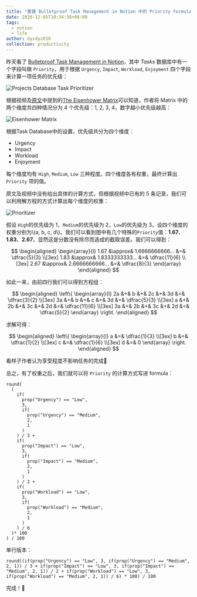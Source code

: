 ```yaml
---
title: "重建 Bulletproof Task Management in Notion 中的 Priority Formula"
date: 2020-12-05T10:34:56+08:00
tags:
  - notion
  - life
author: dyzdyz010
collection: productivity
---
```



昨天看了 [Bulletproof Task Management in Notion](https://www.notion.vip/bulletproof-task-management-in-notion/)，其中 *Tasks* 数据库中有一个字段叫做 `Priority`，用于根据 `Urgency`, `Impact`, `Workload`, `Enjoyment` 四个字段来计算一项任务的优先级：

![Projects Database Task Prioritizer](@blogimg/2020/12/projects_database__task_prioritizer.png)

根据视频及[原文](https://www.notion.vip/bulletproof-tasks/#the-prioritizer)中提到的[The Eisenhower Matrix](https://todoist.com/productivity-methods/eisenhower-matrix)可以知道，作者将 Matrix 中的两个维度共四种情况分为 4 个优先级：1, 2, 3, 4，数字越小优先级越高：

![Eisenhower Matrix](@blogimg/2020/12/productivity-methods_eisenhower-matrix.png)

根据Task Database中的设置，优先级共分为四个维度：
  - Urgency
  - Impact
  - Workload
  - Enjoyment

每个维度均有 `High`, `Medium`, `Low` 三种程度。四个维度各有权重，最终计算出 `Priority` 项的值。

原文及视频中没有给出具体的计算方式，但根据视频中已有的 5 条记录，我们可以利用解方程的方式计算出每个维度的权重：

![Prioritizer](@blogimg/2020/12/bulletproof-task-management-priority-formula.png)

假设 `High`的优先级为 1，`Medium`的优先级为 2，`Low`的优先级为 3，设四个维度的权重分别为\\(a, b, c, d\\)。我们可以看到图中有几个特殊的`Priority`值：**1.67**、**1.83**、**2.67**，显然这是分数没有除尽而造成的截取误差。我们可以得到：

$$
\begin{aligned}
\begin{array}{l}
1.67 &\approx& 1.6666666666... &=& \dfrac{5}{3} \\[3ex]
1.83 &\approx& 1.8333333333... &=& \dfrac{11}{6} \\[3ex]
2.67 &\approx& 2.6666666666... &=& \dfrac{8}{3}
\end{array}
\end{aligned}
$$

如此一来，由前四行我们可以得到方程组：

$$
\begin{aligned}
\left\{
\begin{array}{l}
2a &+& b &+& 2c &+& 3d &=& \dfrac{3}{2} \\[3ex]
3a &+& b &+& c &+& 3d &=& \dfrac{5}{3} \\[3ex]
a &+& 2b &+& 3c &+& 2d &=& \dfrac{11}{6} \\[3ex]
3a &+& 2b &+& 3c &+& 2d &=& \dfrac{5}{2}
\end{array}
\right.
\end{aligned}
$$

求解可得：

$$
\begin{aligned}
\left\{
\begin{array}{l}
a &=& \dfrac{1}{3} \\[3ex]
b &=& \dfrac{1}{2} \\[3ex]
c &=& \dfrac{1}{6} \\[3ex]
d &=& 0
\end{array}
\right.
\end{aligned}
$$

看样子作者认为享受程度不影响任务的完成🤣

总之，有了权重之后，我们就可以将 `Priority` 的计算方式写进 formula：

```
round(
  (
    if(
      prop("Urgency") == "Low", 
      3, 
      if(
        prop("Urgency") == "Medium", 
        2, 
        1
      )
    ) / 3 + 
    if(
      prop("Impact") == "Low", 
      3, 
      if(
        prop("Impact") == "Medium", 
        2, 
        1
      )
    ) / 2 + 
    if(
      prop("Workload") == "Low", 
      3, 
      if(
        prop("Workload") == "Medium", 
        2, 
        1
      )
    ) / 6
  )* 100
) / 100
```

单行版本：

```
round((if(prop("Urgency") == "Low", 3, if(prop("Urgency") == "Medium", 2, 1)) / 3 + if(prop("Impact") == "Low", 3, if(prop("Impact") == "Medium", 2, 1)) / 2 + if(prop("Workload") == "Low", 3, if(prop("Workload") == "Medium", 2, 1)) / 6) * 100) / 100
```

完成！🎉